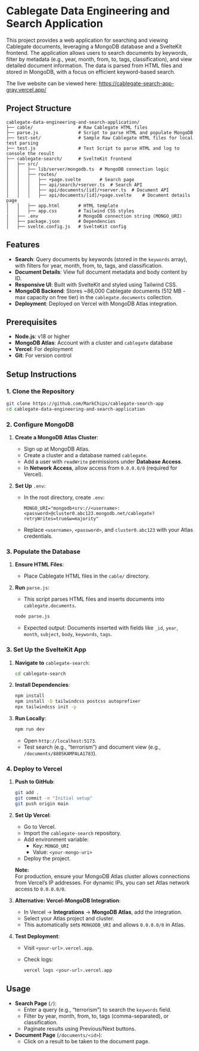 # Cablegate Data Engineering and Search Application

This project provides a web application for searching and viewing Cablegate documents, leveraging a MongoDB database and a SvelteKit frontend. The application allows users to search documents by keywords, filter by metadata (e.g., year, month, from, to, tags, classification), and view detailed document information. The data is parsed from HTML files and stored in MongoDB, with a focus on efficient keyword-based search.

The live website can be viewed here: https://cablegate-search-app-gray.vercel.app/

## Project Structure

```
cablegate-data-engineering-and-search-application/
├── cable/                 # Raw Cablegate HTML files
├── parse.js               # Script to parse HTML and populate MongoDB
├── test-set/              # Sample Raw Cablegate HTML files for local test parsing
├── test.js                # Test Script to parse HTML and log to console the result
├── cablegate-search/      # SvelteKit frontend
│   ├── src/
│   │   ├── lib/server/mongodb.ts  # MongoDB connection logic
│   │   ├── routes/
│   │   │   ├── +page.svelte       # Search page
│   │   │   ├── api/search/+server.ts  # Search API
│   │   │   ├── api/documents/[id]/+server.ts  # Document API
│   │   │   ├── api/documents/[id]/+page.svelte    # Document details page
│   │   ├── app.html       # HTML template
│   │   ├── app.css        # Tailwind CSS styles
|   ├── .env               # MongoDB connection string (MONGO_URI)
│   ├── package.json       # Dependencies
│   ├── svelte.config.js   # SvelteKit config
```

## Features

- **Search**: Query documents by keywords (stored in the `keywords` array), with filters for year, month, from, to, tags, and classification.
- **Document Details**: View full document metadata and body content by ID.
- **Responsive UI**: Built with SvelteKit and styled using Tailwind CSS.
- **MongoDB Backend**: Stores \~86,000 Cablegate documents (512 MB - max capacity on free tier) in the `cablegate.documents` collection.
- **Deployment**: Deployed on Vercel with MongoDB Atlas integration.

## Prerequisites

- **Node.js**: v18 or higher
- **MongoDB Atlas**: Account with a cluster and `cablegate` database
- **Vercel**: For deployment
- **Git**: For version control

## Setup Instructions

### 1. Clone the Repository

```bash
git clone https://github.com/MarkChips/cablegate-search-app
cd cablegate-data-engineering-and-search-application
```

### 2. Configure MongoDB

1. **Create a MongoDB Atlas Cluster**:

   - Sign up at MongoDB Atlas.
   - Create a cluster and a database named `cablegate`.
   - Add a user with `readWrite` permissions under **Database Access**.
   - In **Network Access**, allow access from `0.0.0.0/0` (required for Vercel).

2. **Set Up** `.env`:

   - In the root directory, create `.env`:

     ```plaintext
     MONGO_URI="mongodb+srv://<username>:<password>@cluster0.abc123.mongodb.net/cablegate?retryWrites=true&w=majority"
     ```

   - Replace `<username>`, `<password>`, and `cluster0.abc123` with your Atlas credentials.

### 3. Populate the Database

1. **Ensure HTML Files**:

   - Place Cablegate HTML files in the `cable/` directory.

2. **Run** `parse.js`:

   - This script parses HTML files and inserts documents into `cablegate.documents`.

   ```bash
   node parse.js
   ```

   - Expected output: Documents inserted with fields like `_id`, `year`, `month`, `subject`, `body`, `keywords`, `tags`.

### 3. Set Up the SvelteKit App

1. **Navigate to** `cablegate-search`:

   ```bash
   cd cablegate-search
   ```

2. **Install Dependencies**:

   ```bash
   npm install
   npm install -D tailwindcss postcss autoprefixer
   npx tailwindcss init -p
   ```

3. **Run Locally**:

   ```bash
   npm run dev
   ```

   - Open `http://localhost:5173`.
   - Test search (e.g., “terrorism”) and document view (e.g., `/documents/8805KAMPALA1783`).

### 4. Deploy to Vercel

1. **Push to GitHub**:

   ```bash
   git add .
   git commit -m "Initial setup"
   git push origin main
   ```

2. **Set Up Vercel**:

   - Go to Vercel.
   - Import the `cablegate-search` repository.
   - Add environment variable:
     - Key: `MONGO_URI`
     - Value: `<your-mongo-uri>`
   - Deploy the project.

   **Note:**  
   For production, ensure your MongoDB Atlas cluster allows connections from Vercel’s IP addresses. For dynamic IPs, you can set Atlas network access to `0.0.0.0/0`.

3. **Alternative: Vercel-MongoDB Integration**:

   - In Vercel → **Integrations** → **MongoDB Atlas**, add the integration.
   - Select your Atlas project and cluster.
   - This automatically sets `MONGODB_URI` and allows `0.0.0.0/0` in Atlas.

4. **Test Deployment**:

   - Visit `<your-url>.vercel.app`.

   - Check logs:

     ```bash
     vercel logs <your-url>.vercel.app
     ```

## Usage

- **Search Page** (`/`):
  - Enter a query (e.g., “terrorism”) to search the `keywords` field.
  - Filter by year, month, from, to, tags (comma-separated), or classification.
  - Paginate results using Previous/Next buttons.
- **Document Page** (`/documents/<id>`):
  - Click on a result to be taken to the document page.
